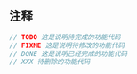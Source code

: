 ## 注释

```java
// TODO 这是说明待完成的功能代码
// FIXME 这是说明待修改的功能代码
// DONE 这是说明已经完成的功能代码
// XXX 待删除的功能代码
```

